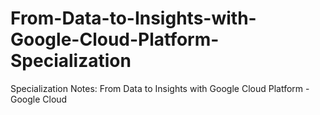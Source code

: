 # From-Data-to-Insights-with-Google-Cloud-Platform-Specialization
Specialization Notes: From Data to Insights with Google Cloud Platform - Google Cloud
